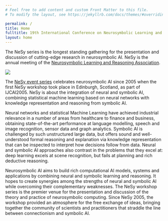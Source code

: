 ```yaml
---
# Feel free to add content and custom Front Matter to this file.
# To modify the layout, see https://jekyllrb.com/docs/themes/#overriding-theme-defaults

permalink: /
title: Home
fulltitle: 19th International Conference on Neurosymbolic Learning and Reasoning
layout: home
---
```



The NeSy series is the longest standing gathering for the presentation and discussion of cutting-edge research in neurosymbolic AI. NeSy is the annual meeting of the [Neurosymbolic Learning and Reasoning Association](https://nesyconf.org). 

![](assets/img/banner.jpg)

	
The [NeSy event series](https://nesyconf.org) celebrates neurosymbolic AI since 2005 when the first NeSy workshop took place in Edinburgh, Scotland, as part of IJCAI2005. NeSy is about the integration of neural and symbolic AI, combining statistical machine learning based on neural networks with knowledge representation and reasoning from symbolic AI. 

Neural networks and statistical Machine Learning have achieved industrial relevance in a number of areas from healthcare to finance and business, obtaining state-of-the-art performance at language modelling, speech and image recognition, sensor data and graph analytics. Symbolic AI is challenged by such unstructured large data, but offers sound and well-understood formal reasoning and explanation via knowledge representation that can be inspected to interpret how decisions follow from data. Neural and symbolic AI approaches also contrast in the problems that they excel at: deep learning excels at scene recognition, but fails at planning and rich deductive reasoning.

Neurosymbolic AI aims to build rich computational AI models, systems and applications by combining neural and symbolic learning and reasoning. It hopes to create synergies among the strengths of neural and symbolic AI while overcoming their complementary weaknesses. The NeSy workshop series is the premier venue for the presentation and discussion of the theory and practice of neurosymbolic computing. Since NeSy 2005, the workshop provided an atmosphere for the free exchange of ideas, bringing together the community of scientists and practitioners that straddle the line between connectionism and symbolic AI.
